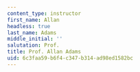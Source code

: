 ```yaml
---
content_type: instructor
first_name: Allan
headless: true
last_name: Adams
middle_initial: ''
salutation: Prof.
title: Prof. Allan Adams
uid: 6c3faa59-b6f4-c347-b314-ad98ed1582bc
---
```


